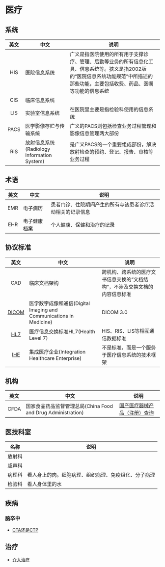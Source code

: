 # 医疗
## 系统
| 英文 | 中文 | 说明 |
| :-: | - | - |
| HIS | 医院信息系统 | 广义是指医院使用的所有用于支撑诊疗、管理、后勤等业务的所有信息化工具、信息系统等。狭义是指2002版的“医院信息系统功能规范”中所描述的那些功能，主要包括收费、药品、医嘱等功能的信息系统 |
| CIS | 临床信息系统 |  |
| LIS | 实验室信息系统 | 在医院里主要是指检验科使用的信息系统 |
| PACS | 医学影像存贮与传输系统 | 广义的PACS则包括检查业务过程管理和影像信息管理两大部份 |
| RIS | 放射信息系统(Radiology Information System) | 是广义PACS的一个重要组成部份，解决放射检查的预约、登记、报告、审核等业务过程 |

## 术语
| 英文 | 中文 | 说明 |
| :-: | - | - |
| EMR | 电子病历 | 患者门诊、住院期间产生的所有与该患者诊疗活动相关的记录信息 |
| EHR | 电子健康档案 | 个人健康、保健和治疗的记录 |

## 协议标准
| 英文 | 中文 | 说明 |
| :-: | - | - |
| CAD | 临床文档架构 | 跨机构、跨系统的医疗文书信息交换的“文档结构”，不涉及交换文档的内容信息标准 |
| [DICOM](https://baike.baidu.com/item/DICOM/2171358) | 医学数字成像和通信(Digital Imaging and Communications in Medicine) | DICOM 3.0 |
| [HL7](https://baike.baidu.com/item/%E5%8C%BB%E7%96%97%E4%BF%A1%E6%81%AF%E4%BA%A4%E6%8D%A2%E6%A0%87%E5%87%86HL7/7472088) | 医疗信息交换标准HL7(Health Level 7) | HIS、RIS、LIS等相互通信数据标准 |
| [IHE](https://baike.baidu.com/item/IHE-C/5168190) | 集成医疗企业(Integration Healthcare Enterprise) | 不是标准，而是一个服务于医疗信息系统的技术框架 |

## 机构
| 英文 | 中文 | 说明 |
| :-: | - | - |
| CFDA | 国家食品药品监督管理总局(China Food and Drug Administration) | [国产医疗器械产品（注册）查询](https://www.nmpa.gov.cn/datasearch/home-index.html#category=ylqx) |

## 医技科室
| 名称 | 说明 |
| :-: | - |
| 放射科 |  |
| 超声科 |  |
| 病理科 | 看人身上的肉。细胞病理、组织病理、免疫组化、分子病理 |
| 检验科 | 看人身体里的水 |

## 疾病
### 脑卒中
* [CTA还是CTP](http://med.china.com.cn/content/pid/286902/tid/1026)

## 治疗
* [介入治疗](https://zhuanlan.zhihu.com/p/38073368)
